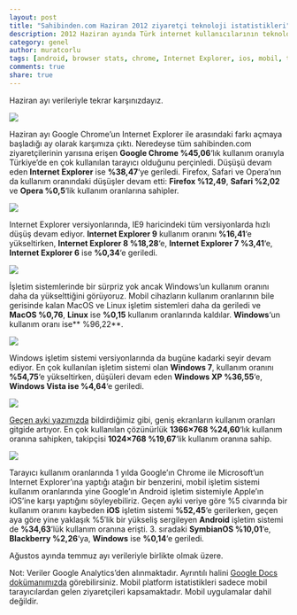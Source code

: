 ```yaml
---
layout: post
title: "Sahibinden.com Haziran 2012 ziyaretçi teknoloji istatistikleri"
description: 2012 Haziran ayında Türk internet kullanıcılarının teknolojik eğiliminin seyrini görelim
category: genel
author: muratcorlu
tags: [android, browser stats, chrome, Internet Explorer, ios, mobil, tarayıcı istatistikleri, windows]
comments: true
share: true
---
```


Haziran ayı verileriyle tekrar karşınızdayız.

![][1]

Haziran ayı Google Chrome’un Internet Explorer ile arasındaki farkı açmaya başladığı ay olarak karşımıza çıktı. Neredeyse tüm sahibinden.com ziyaretçilerinin yarısına erişen **Google Chrome %45,06**‘lık kullanım oranıyla Türkiye’de en çok kullanılan tarayıcı olduğunu perçinledi. Düşüşü devam eden **Internet Explorer** ise **%38,47**‘ye geriledi. Firefox, Safari ve Opera’nın da kullanım oranındaki düşüşler devam etti: **Firefox %12,49**, **Safari %2,02** ve **Opera %0,5**‘lik kullanım oranlarına sahipler.

![][2]

Internet Explorer versiyonlarında, IE9 haricindeki tüm versiyonlarda hızlı düşüş devam ediyor. **Internet Explorer 9** kullanım oranını **%16,41**‘e yükseltirken, **Internet Explorer 8 %18,28**‘e, **Internet Explorer 7 %3,41**‘e, **Internet Explorer 6** ise **%0,34**‘e geriledi.

![][3]

İşletim sistemlerinde bir sürpriz yok ancak Windows’un kullanım oranını daha da yükselttiğini görüyoruz. Mobil cihazların kullanım oranlarının bile gerisinde kalan MacOS ve Linux işletim sistemleri daha da geriledi ve **MacOS %0,76**, **Linux** ise **%0,15** kullanım oranlarında kaldılar. **Windows**‘un kullanım oranı ise** %96,22**.

![][4]

Windows işletim sistemi versiyonlarında da bugüne kadarki seyir devam ediyor. En çok kullanılan işletim sistemi olan **Windows 7**, kullanım oranını **%54,75**‘e yükseltirken, düşüleri devam eden **Windows XP %36,55**‘e, **Windows Vista ise %4,64**‘e geriledi.

![][5]

[Geçen ayki yazımızda][6] bildirdiğimiz gibi, geniş ekranların kullanım oranları gitgide artıyor. En çok kullanılan çözünürlük **1366×768 %24,60**‘lık kullanım oranına sahipken, takipçisi **1024×768 %19,67**‘lik kullanım oranına sahip.

![][7]

Tarayıcı kullanım oranlarında 1 yılda Google’ın Chrome ile Microsoft’un Internet Explorer’ına yaptığı atağın bir benzerini, mobil işletim sistemi kullanım oranlarında yine Google’ın Android işletim sistemiyle Apple’ın iOS’ine karşı yaptığını söyleyebiliriz. Geçen ayki veriye göre %5 civarında bir kullanım oranını kaybeden **iOS** işletim sistemi **%52,45**‘e gerilerken, geçen aya göre yine yaklaşık %5′lik bir yükseliş sergileyen **Android** işletim sistemi de **%34,63**‘lük kullanım oranına erişti. 3. sıradaki **SymbianOS %10,01**‘e, **Blackberry %2,26**‘ya, **Windows** ise **%0,14**‘e geriledi.

Ağustos ayında temmuz ayı verileriyle birlikte olmak üzere.

Not: Veriler Google Analytics’den alınmaktadır. Ayrıntılı halini [Google Docs dokümanımızda][8] görebilirsiniz. Mobil platform istatistikleri sadece mobil tarayıcılardan gelen ziyaretçileri kapsamaktadır. Mobil uygulamalar dahil değildir.

   [1]: /images/posts/istatistikler/2012-06/tarayici.png
   [2]: /images/posts/istatistikler/2012-06/ie.png
   [3]: /images/posts/istatistikler/2012-06/os.png
   [4]: /images/posts/istatistikler/2012-06/win.png
   [5]: /images/posts/istatistikler/2012-06/cozunurluk.png
   [6]: /yazi/sahibinden-com-mayis-2012-ziyaretci-teknoloji-istatistikleri/
   [7]: /images/posts/istatistikler/2012-06/mobil.png
   [8]: https://docs.google.com/spreadsheet/ccc?key=0Aja5dcebauxBdEJhTFYwcGZEN1o3ckFSS3oxZ0hXREE
